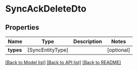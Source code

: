 # SyncAckDeleteDto

## Properties
Name | Type | Description | Notes
------------ | ------------- | ------------- | -------------
**types** | [SyncEntityType] |  | [optional] 

[[Back to Model list]](../README.md#documentation-for-models) [[Back to API list]](../README.md#documentation-for-api-endpoints) [[Back to README]](../README.md)


